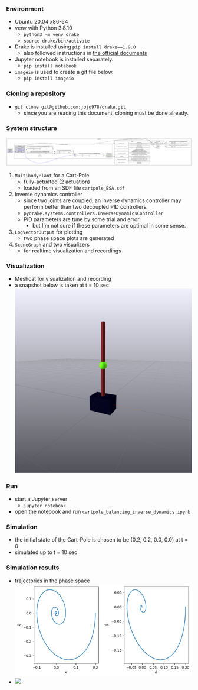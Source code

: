 ### Environment
- Ubuntu 20.04 x86-64
- venv with Python 3.8.10
    - `python3 -m venv drake`
    - `source drake/bin/activate`
- Drake is installed using `pip install drake==1.9.0`
    - also followed instructions in [the official documents](https://drake.mit.edu/pip.html#stable-releases) 
- Jupyter notebook is installed separately.
    - `pip install notebook`
- `imageio` is used to create a gif file below.
    - `pip install imageio`

### Cloning a repository
- `git clone git@github.com:jojo978/drake.git`
  - since you are reading this document, cloning must be done already. 

### System structure
![](./Media/system_diagram.svg)
1. `MultibodyPlant` for a Cart-Pole
   - fully-actuated (2 actuation)
   - loaded from an SDF file `cartpole_BSA.sdf`
2. Inverse dynamics controller
    - since two joints are coupled, an inverse dynamics controller may perform better than two decoupled PID controllers.
    - `pydrake.systems.controllers.InverseDynamicsController`
    - PID parameters are tune by some trial and error
        - but I'm not sure if these parameters are optimal in some sense.
3. `LogVectorOutput` for plotting
   - two phase space plots are generated
4. `SceneGraph` and two visualizers
   - for realtime visualization and recordings

### Visualization
- Meshcat for visualization and recording
- a snapshot below is taken at t = 10 sec
![](./Media/meshcat.png)

### Run
- start a Jupyter server
    - `jupyter notebook`
- open the notebook and run `cartpole_balancing_inverse_dynamics.ipynb`

### Simulation
- the initial state of the Cart-Pole is chosen to be (0.2, 0.2, 0.0, 0.0) at t = 0
- simulated up to t = 10 sec

### Simulation results
- trajectories in the phase space
![](./Media/cartpole_trajectories.png)
- ![](./Media/cartpole.gif)
